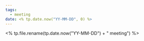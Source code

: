 ```yaml
---
tags:
  - meeting
date: <% tp.date.now("YY-MM-DD", 0) %>
---
```

<% tp.file.rename(tp.date.now("YY-MM-DD") + " meeting") %>